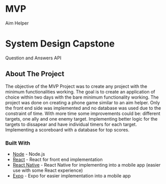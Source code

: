 # MVP
Aim Helper

# System Design Capstone
Question and Answers API

<!-- ABOUT THE PROJECT -->
## About The Project

The objective of the MVP Project was to create any project with the minimum functionalities working. The goal is to create an application of choice within two days with the bare minimum functionality working. The project was done on creating a phone game similar to an aim helper. Only the front end side was implemented and no database was used due to the constraint of time. With more time some improvements could be: different targets, one ally and one enemy target. Implementing better logic for the targets to dissapear and have individual timers for each target. Implementing a scoreboard with a database for top scores. 

### Built With
* [Node](https://nodejs.org/en/) - Node.js
* [React](https://reactjs.org/) - React for front end implementation
* [React Native](https://reactnative.dev/) - React Native for implementing into a mobile app (easier use with some React experience)
* [Expo](https://expo.dev/) - Expo for easier implementation into a mobile app
